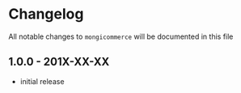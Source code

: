 # Changelog

All notable changes to `mongicommerce` will be documented in this file

## 1.0.0 - 201X-XX-XX

- initial release
